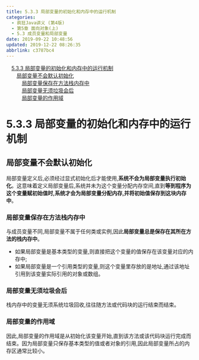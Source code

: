 ```yaml
---
title: 5.3.3 局部变量的初始化和内存中的运行机制
categories: 
  - 疯狂Java讲义 (第4版)
  - 第5章 面向对象(上)
  - 5.3 成员变量和局部变量
date: 2019-09-22 10:48:56
updated: 2019-12-22 08:26:35
abbrlink: c3787bc4
---
```

<div id='my_toc'><a href="/JavaReadingNotes/c3787bc4/#5-3-3-局部变量的初始化和内存中的运行机制" class="header_1">5.3.3 局部变量的初始化和内存中的运行机制</a><br><a href="/JavaReadingNotes/c3787bc4/#局部变量不会默认初始化" class="header_2">局部变量不会默认初始化</a><br><a href="/JavaReadingNotes/c3787bc4/#局部变量保存在方法栈内存中" class="header_3">局部变量保存在方法栈内存中</a><br><a href="/JavaReadingNotes/c3787bc4/#局部变量无须垃圾会后" class="header_3">局部变量无须垃圾会后</a><br><a href="/JavaReadingNotes/c3787bc4/#局部变量的作用域" class="header_3">局部变量的作用域</a><br></div>
<style>.header_1{margin-left: 1em;}.header_2{margin-left: 2em;}.header_3{margin-left: 3em;}.header_4{margin-left: 4em;}.header_5{margin-left: 5em;}.header_6{margin-left: 6em;}</style>
<!--more-->
<script>if (navigator.platform.search('arm')==-1){document.getElementById('my_toc').style.display = 'none';}var e,p = document.getElementsByTagName('p');while (p.length>0) {e = p[0];e.parentElement.removeChild(e);}</script>

<!--end-->
<!--SSTStart-->
# 5.3.3 局部变量的初始化和内存中的运行机制 #
## 局部变量不会默认初始化 ##
局部变量定义后,必须经过显式初始化后才能使用,**系统不会为局部变量执行初始化**。这意味着定义局部变量后,系统并未为这个变量分配内存空间,直到**等到程序为这个变量赋初始值时,系统才会为局部变量分配内存,并将初始值保存到这块内存中**。

### 局部变量保存在方法栈内存中 ###
与成员变量不同,局部变量不属于任何类或实例,因此**局部变量总是保存在其所在方法的栈内存中**。
- 如果局部变量是基本类型的变量,则直接把这个变量的值保存在该变量对应的内存中;
- 如果局部变量是一个引用类型的变量,则这个变量里存放的是地址,通过该地址引用到该变量实际引用的对象或数组。

### 局部变量无须垃圾会后 ###
栈内存中的变量无须系统垃圾回收,往往随方法或代码块的运行结束而结束。
### 局部变量的作用域 ###
因此,局部变量的作用域是从初始化该变量开始,直到该方法或该代码块运行完成而结束。因为局部变量只保存基本类型的值或者对象的引用,因此局部变量所占的内存区通常比较小。
<!--SSTStop-->

